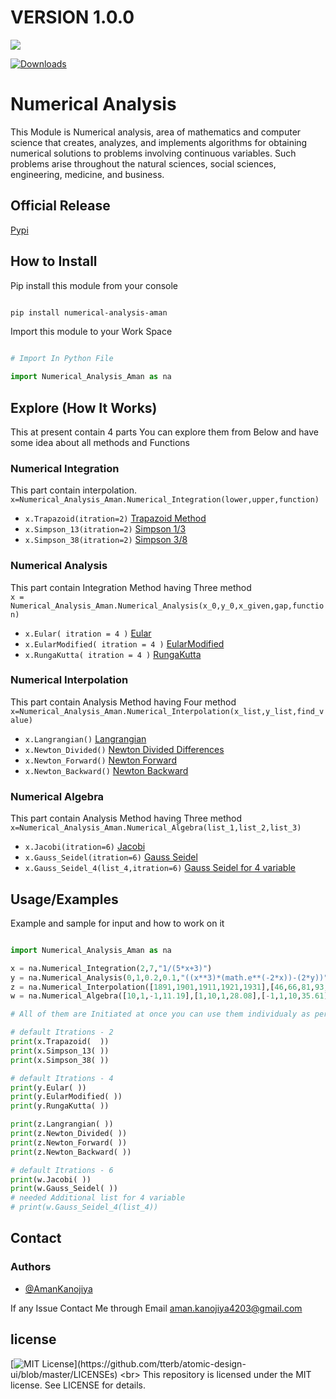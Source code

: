 # VERSION 1.0.0

<img src="https://github.com/AMANKANOJIYA/Numerical_Analysis/src/image-1.png"></img>

[![Downloads](https://static.pepy.tech/personalized-badge/numerical-analysis-aman?period=total&units=international_system&left_color=black&right_color=blue&left_text=Downloads)](https://pepy.tech/project/numerical-analysis-aman)

# Numerical Analysis

This Module is Numerical analysis, area of mathematics and computer science that creates, analyzes, and implements algorithms for obtaining numerical solutions to problems involving continuous variables. Such problems arise throughout the natural sciences, social sciences, engineering, medicine, and business.

## Official Release

<a href="https://pypi.org/project/numerical-analysis-aman/">Pypi</a>

## How to Install

Pip install this module from your console<br/>

```bash

pip install numerical-analysis-aman

```

Import this module to your Work Space<br/>

```python

# Import In Python File

import Numerical_Analysis_Aman as na

```

## Explore (How It Works)

This at present contain 4 parts You can explore them from Below and have some
idea about all methods and Functions

### Numerical Integration

This part contain interpolation.  
`x=Numerical_Analysis_Aman.Numerical_Integration(lower,upper,function)`

- `x.Trapazoid(itration=2)` <a href="https://en.wikipedia.org/wiki/Trapezoidal_rule">Trapazoid Method</a>
- `x.Simpson_13(itration=2)` <a href="https://en.wikipedia.org/wiki/Simpson%27s_rule">Simpson 1/3</a>
- `x.Simpson_38(itration=2)` <a href="https://en.wikipedia.org/wiki/Simpson%27s_rule">Simpson 3/8</a>

### Numerical Analysis

This part contain Integration Method having Three method <br/>
`x = Numerical_Analysis_Aman.Numerical_Analysis(x_0,y_0,x_given,gap,function)`

- `x.Eular( itration = 4 )` <a href="https://en.wikipedia.org/wiki/Euler_method">Eular</a>
- `x.EularModified( itration = 4 )` <a href="https://en.wikipedia.org/wiki/Euler_method">EularModified</a>
- `x.RungaKutta( itration = 4 )` <a href="https://en.wikipedia.org/wiki/Runge%E2%80%93Kutta_methods">RungaKutta</a>

### Numerical Interpolation

This part contain Analysis Method having Four method <br/>
`x=Numerical_Analysis_Aman.Numerical_Interpolation(x_list,y_list,find_value)`

- `x.Langrangian()` <a href="https://en.wikipedia.org/wiki/Lagrange_polynomial">Langrangian</a>
- `x.Newton_Divided()` <a href="https://en.wikipedia.org/wiki/Divided_differences">Newton Divided Differences</a>
- `x.Newton_Forward()` <a href="https://en.wikipedia.org/wiki/Newton_polynomial">Newton Forward</a>
- `x.Newton_Backward()` <a href="https://en.wikipedia.org/wiki/Newton_polynomial">Newton Backward</a>

### Numerical Algebra

This part contain Analysis Method having Three method <br/>
`x=Numerical_Analysis_Aman.Numerical_Algebra(list_1,list_2,list_3)`

- `x.Jacobi(itration=6)` <a href="https://en.wikipedia.org/wiki/Jacobi_method">Jacobi</a>
- `x.Gauss_Seidel(itration=6)` <a href="https://en.wikipedia.org/wiki/Gauss%E2%80%93Seidel_method">Gauss Seidel</a>
- `x.Gauss_Seidel_4(list_4,itration=6)` <a href="https://en.wikipedia.org/wiki/Gauss%E2%80%93Seidel_method">Gauss Seidel for 4 variable</a>

## Usage/Examples

Example and sample for input and how to work on it

```python

import Numerical_Analysis_Aman as na

x = na.Numerical_Integration(2,7,"1/(5*x+3)")
y = na.Numerical_Analysis(0,1,0.2,0.1,"((x**3)*(math.e**(-2*x))-(2*y))")
z = na.Numerical_Interpolation([1891,1901,1911,1921,1931],[46,66,81,93,101],1925)
w = na.Numerical_Algebra([10,1,-1,11.19],[1,10,1,28.08],[-1,1,10,35.61])

# All of them are Initiated at once you can use them individualy as per requirement

# default Itrations - 2
print(x.Trapazoid(  ))
print(x.Simpson_13( ))
print(x.Simpson_38( ))

# default Itrations - 4
print(y.Eular( ))
print(y.EularModified( ))
print(y.RungaKutta( ))

print(z.Langrangian( ))
print(z.Newton_Divided( ))
print(z.Newton_Forward( ))
print(z.Newton_Backward( ))

# default Itrations - 6
print(w.Jacobi( ))
print(w.Gauss_Seidel( ))
# needed Additional list for 4 variable
# print(w.Gauss_Seidel_4(list_4))

```

## Contact

### Authors

- [@AmanKanojiya](https://www.github.com/AMANKANOJIYA)

If any Issue Contact Me through Email <a herf="mailto:aman.kanojiya4203@gmail.com">aman.kanojiya4203@gmail.com</a>

## license

[![MIT License](https://img.shields.io/apm/l/atomic-design-ui.svg?)](https://github.com/tterb/atomic-design-ui/blob/master/LICENSEs) <br>
This repository is licensed under the MIT license.
See LICENSE for details.
